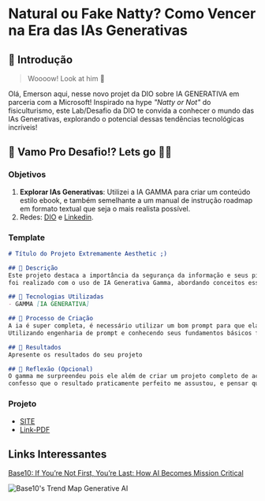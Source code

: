 # Natural ou Fake Natty? Como Vencer na Era das IAs Generativas

## 🚀 Introdução

> Woooow! Look at him 👀

Olá, Emerson aqui, nesse novo projet da DIO sobre IA GENERATIVA em parceria com a Microsoft! Inspirado na hype _"Natty or Not"_ do fisiculturismo, este Lab/Desafio da DIO te convida a conhecer o mundo das IAs Generativas, explorando o potencial dessas tendências tecnológicas incríveis!

## 🎯 Vamo Pro Desafio!? Lets go 💪🤓

### Objetivos

1. **Explorar IAs Generativas**: Utilizei a IA GAMMA para criar um conteúdo estilo ebook, e também semelhante a um manual de instrução roadmap em formato textual que seja o mais realista possível.
2.  Redes: [DIO]([(https://www.dio.me/users/emersondirectx)]) e [Linkedin](https://www.linkedin.com/in/emerson-neves-ciber/).

### Template

```markdown
# Título do Projeto Extremamente Aesthetic ;)

## 📒 Descrição
Este projeto destaca a importância da segurança da informação e seus pilares mais importantes e os fundamentos básicos.
foi realizado com o uso de IA Generativa Gamma, abordando conceitos essenciais como confidencialidade, integridade e disponibilidade das informações.

## 🤖 Tecnologias Utilizadas
- GAMMA [IA GENERATIVA]

## 🧐 Processo de Criação
A ia é super completa, é necessário utilizar um bom prompt para que ela detalhe perfeitamente o que você pediu.
Utilizando engenharia de prompt e conhecendo seus fundamentos básicos fica bem mais fácil.

## 🚀 Resultados
Apresente os resultados do seu projeto

## 💭 Reflexão (Opcional)
O gamma me surpreendeu pois ele além de criar um projeto completo de acordo com inteligência de prompt ele permite criar um "site-exemplo" do seu projeto,
confesso que o resultado praticamente perfeito me assustou, e pensar que ainda estamos no inicio da evolução das IAS.
```

### Projeto

- [SITE](/https://introducao-a-seguranca-d-rtbbx3m.gamma.site/)
- [Link-PDF]([/https://acrobat.adobe.com/id/urn:aaid:sc:US:8af5e439-d1d1-4fa6-a5bd-e2e9c948e72e])
  


## Links Interessantes

[Base10: If You’re Not First, You’re Last: How AI Becomes Mission Critical]([https://gamma.app/docs/Introducao-a-seguranca-da-informacao-15t3vag0846p2ao/preview])

![Base10's Trend Map Generative AI](https://introducao-a-seguranca-d-rtbbx3m.gamma.site/)
